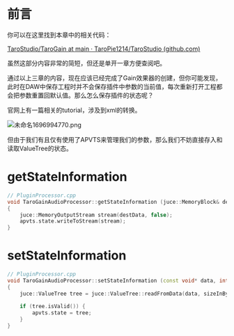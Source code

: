 # 前言

你可以在这里找到本章中的相关代码：

[TaroStudio/TaroGain at main · TaroPie1214/TaroStudio (github.com)](https://github.com/TaroPie1214/TaroStudio/tree/main/TaroGain)

虽然这部分内容非常的简短，但还是单开一章方便查阅吧。



通过以上三章的内容，现在应该已经完成了Gain效果器的创建，但你可能发现，此时在DAW中保存工程时并不会保存插件中参数的当前值，每次重新打开工程都会把参数重置回默认值。那么怎么保存插件的状态呢？

官网上有一篇相关的tutorial，涉及到xml的转换。

![未命名1696994770.png](https://cdn.jsdelivr.net/gh/TaroPie1214/blogImage@master/img/%E6%9C%AA%E5%91%BD%E5%90%8D1696994770.png)

但由于我们有且仅有使用了APVTS来管理我们的参数，那么我们不妨直接存入和读取ValueTree的状态。

# getStateInformation

```cpp
// PluginProcessor.cpp
void TaroGainAudioProcessor::getStateInformation (juce::MemoryBlock& destData)
{
    juce::MemoryOutputStream stream(destData, false);
    apvts.state.writeToStream(stream);
}
```

# setStateInformation

```cpp
// PluginProcessor.cpp
void TaroGainAudioProcessor::setStateInformation (const void* data, int sizeInBytes)
{
    juce::ValueTree tree = juce::ValueTree::readFromData(data, sizeInBytes);
    
    if (tree.isValid()) {
        apvts.state = tree;
    }
}
```
